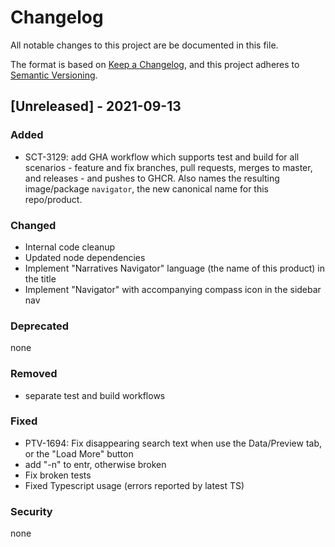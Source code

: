 # Changelog

All notable changes to this project are be documented in this file.

The format is based on [Keep a Changelog](https://keepachangelog.com/en/1.0.0/),
and this project adheres to [Semantic Versioning](https://semver.org/spec/v2.0.0.html).

## [Unreleased] - 2021-09-13

### Added

- SCT-3129: add GHA workflow which supports test and build for all scenarios - feature and fix branches, pull requests, merges to master, and releases - and pushes to GHCR. Also names the resulting image/package `navigator`, the new canonical name for this repo/product.

### Changed

- Internal code cleanup
- Updated node dependencies
- Implement "Narratives Navigator" language (the name of this product) in the title
- Implement "Navigator" with accompanying compass icon in the sidebar nav

### Deprecated

none

### Removed

- separate test and build workflows

### Fixed

- PTV-1694: Fix disappearing search text when use the Data/Preview tab, or the "Load More" button
- add "-n" to entr, otherwise broken
- Fix broken tests
- Fixed Typescript usage (errors reported by latest TS)

### Security

none
